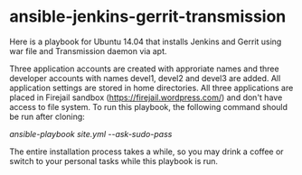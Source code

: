 # ansible-jenkins-gerrit-transmission

Here is a playbook for Ubuntu 14.04 that installs Jenkins and Gerrit using war file and Transmission daemon 
via apt. 

Three application accounts are created with approriate names and three developer accounts with names devel1, devel2 and devel3 are added. All application settings are stored in home directories. 
All three applications are placed in Firejail sandbox (https://firejail.wordpress.com/) and don't have access to file system. To run this playbook, the following command should be run after cloning: 

*ansible-playbook site.yml --ask-sudo-pass*

The entire installation process takes a while, so you may drink a coffee or switch to your personal tasks while this playbook is run. 
